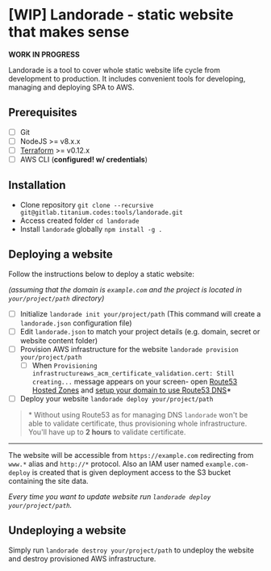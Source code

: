 # [WIP] Landorade - static website that makes sense

**WORK IN PROGRESS**

Landorade is a tool to cover whole static website life cycle from development to production.
It includes convenient tools for developing, managing and deploying SPA to AWS.

## Prerequisites

- [ ] Git
- [ ] NodeJS >= v8.x.x
- [ ] [Terraform](https://www.terraform.io) >= v0.12.x
- [ ] AWS CLI (**configured! w/ credentials**)

## Installation

- Clone repository `git clone --recursive git@gitlab.titanium.codes:tools/landorade.git`
- Access created folder `cd landorade`
- Install `landorade` globally `npm install -g .`

## Deploying a website

Follow the instructions below to deploy a static website:

*(assuming that the domain is `example.com` and the project is located in `your/project/path` directory)*

- [ ] Initialize `landorade init your/project/path` (This command will create a `landorade.json` configuration file)
- [ ] Edit `landorade.json` to match your project details (e.g. domain, secret or website content folder)
- [ ] Provision AWS infrastructure for the website `landorade provision your/project/path`
    - [ ] When `Provisioning infrastructureaws_acm_certificate_validation.cert: Still creating...` message appears on your screen- open [Route53 Hosted Zones](https://console.aws.amazon.com/route53/home#hosted-zones:) and [setup your domain to use Route53 DNS](https://docs.aws.amazon.com/Route53/latest/DeveloperGuide/dns-configuring.html)\*
- [ ] Deploy your website `landorade deploy your/project/path`

> \* Without using Route53 as for managing DNS `landorade` won't be able to validate certificate, thus provisioning whole infrastructure. You'll have up to **2 hours** to validate certificate.

-----

The website will be accessible from `https://example.com` redirecting from `www.*` alias and `http://*` protocol.
Also an IAM user named `example.com-deploy` is created that is given deployment access to the S3 bucket containing the site data.

*Every time you want to update website run `landorade deploy your/project/path`.*

## Undeploying a website

Simply run `landorade destroy your/project/path` to undeploy the website and destroy provisioned AWS infrastructure.
